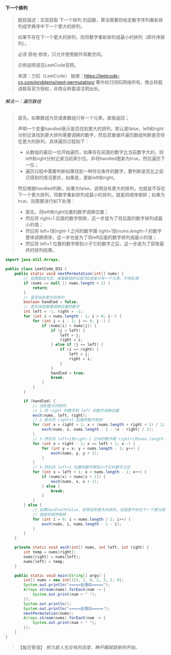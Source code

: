 #### 下一个排列

> 题目描述：实现获取 下一个排列 的函数，算法需要将给定数字序列重新排列成字典序中下一个更大的排列。
>
> 如果不存在下一个更大的排列，则将数字重新排列成最小的排列（即升序排列）。
>
> 必须 原地 修改，只允许使用额外常数空间。
>
> 示例说明请见LeetCode官网。
>
> 来源：力扣（LeetCode）
> 链接：https://leetcode-cn.com/problems/next-permutation/
> 著作权归领扣网络所有。商业转载请联系官方授权，非商业转载请注明出处。

###### 解法一：遍历数组

> 首先，如果数组为空或者数组只有一个元素，直接返回；
>
> 声明一个变量handled表示是否找到更大的排列，默认是false，left和right分别记录找到更大排列需要调换的数字，然后双重循环遍历数组判断是否存在更大的排列，具体遍历过程如下：
>
> - 从数组的最后一位开始遍历，如果存在前面的数字比当前数字大的，则left和right分别记录当前索引位，并将handled更新为true，然后遍历下一位；
> - 遍历过程中需要判断如果找到一种符合条件的数字，要判断是否比之前已得到的情况更优，如果是，更新left和right。
>
> 然后根据handled判断，如果为false，说明没有更大的排列，也就是不存在下一个更大排列，将数字重新排列成最小的排列，就是将顺序倒排；如果为true，则需要进行如下处理：
>
> - 首先，将left和right位置的数字调换位置；
> - 然后将 right+1 后面的数字倒排，这一步是为了将后面的数字排列成最小的值；
> - 然后将 left+1到right-1 之间的数字跟 right+1到nums.length-1 的数字整体调换顺序，这一步也是为了将left后面的数字排列成最小的值；
> - 然后将 left+1 位置的数字移到小于它的数字之后，这一步是为了获取最终的排列结果。

```java
import java.util.Arrays;

public class LeetCode_031 {
    public static void nextPermutation(int[] nums) {
        // 如果数组为空，或者数组的长度为0或者只有一个元素，不用处理
        if (nums == null || nums.length < 2) {
            return;
        }
        // 是否找到更大的排列
        boolean handled = false;
        // 首先找到需要调换位置的数字
        int left = -1, right = -1;
        for (int i = nums.length - 1; i > 0; i--) {
            for (int j = i - 1; j >= 0; j--) {
                if (nums[i] > nums[j]) {
                    if (j > left) {
                        left = j;
                        right = i;
                    } else if (j == left) {
                        if (i == right) {
                            left = j;
                            right = i;
                        }
                    }
                    handled = true;
                    break;
                }
            }
        }

        if (handled) {
            // 找到更大的排列
            // 1.将 right 的数字和 left 的数字调换位置
            exch(nums, left, right);
            // 2.首先将 right+1 后面的数字倒排
            for (int x = right + 1; x < (nums.length + right + 1) / 2; x++) {
                exch(nums, x, nums.length - 1 - (x - right) / 2);
            }
            // 3.然后将 left+1到right-1 之间的数字跟 right+1到nums.length-1 的数字整体调换顺序
            for (int x = right - 1; x >= left + 1; x--) {
                for (int y = x; y < nums.length - 1; y++) {
                    exch(nums, y, y + 1);
                }
            }
            // 4.然后将 left+1 位置的数字移到小于它的数字之后
            for (int x = left + 1; x < nums.length - 1; x++) {
                if (nums[x] > nums[x + 1]) {
                    exch(nums, x, x + 1);
                } else {
                    break;
                }
            }
        } else {
            // 如果handled为false，说明没有更大的排列，也就是不存在下一个更大排列，将数字重新排列成最小的排列，
            // 就是将顺序倒排
            for (int i = 0; i < nums.length / 2; i++) {
                exch(nums, i, nums.length - 1 - i);
            }
        }
    }

    private static void exch(int[] nums, int left, int right) {
        int temp = nums[right];
        nums[right] = nums[left];
        nums[left] = temp;
    }

    public static void main(String[] args) {
        int[] nums = new int[]{4, 2, 0, 2, 3, 2, 0};
        System.out.println("=====处理前=====");
        Arrays.stream(nums).forEach(num -> {
            System.out.print(num + " ");
        });
        System.out.println();
        System.out.println("=====处理后=====");
        nextPermutation(nums);
        Arrays.stream(nums).forEach(num -> {
            System.out.print(num + " ");
        });
    }
}
```

> 【每日寄语】 *努力是人生应有的态度，睁开眼就是新的开始。* 

